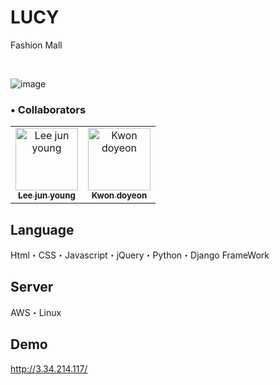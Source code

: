 # LUCY
Fashion Mall

<br>

![image](https://user-images.githubusercontent.com/118879439/223017637-f9170497-effe-4127-bbd5-c1f386ef5ce2.png)
<br>

<h3>• Collaborators</h3>
<table>
  <tbody>
    <tr>
      <td align="center"><a href="https://github.com/JUNYONG99"><img src="https://avatars.githubusercontent.com/u/118879439?v=4" width="100px;" alt="Lee jun young"/><br /><sub><b>Lee jun young</b></sub></a></td>
      <td align="center"><a href="https://github.com/D-kwon"><img src="https://avatars.githubusercontent.com/u/46434494?v=4" width="100px;" alt="Kwon doyeon"/><br /><sub><b>Kwon doyeon</b></sub></a></td>   
    </tr>
      </tbody>
</table>

## Language
Html・CSS・Javascript・jQuery・Python・Django FrameWork
## Server
AWS・Linux
## Demo
http://3.34.214.117/
